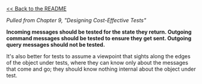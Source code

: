 [&lt;&lt; Back to the README](README.md)

*Pulled from Chapter 9, "Designing Cost-Effective Tests"*

**Incoming messages should be tested for the state they return. Outgoing command
messages should be tested to ensure they get sent. Outgoing query messages
should not be tested.**

It's also better for tests to assume a viewpoint that sights along the edges
of the object under tests, where they can know only about the messages that
come and go; they should know nothing internal about the object under test.
